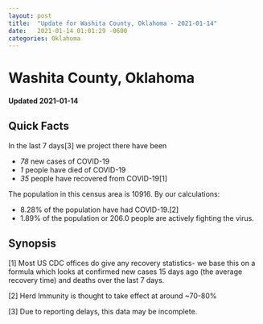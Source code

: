 ```yaml
---
layout: post
title:  "Update for Washita County, Oklahoma - 2021-01-14"
date:   2021-01-14 01:01:29 -0600
categories: Oklahoma
---
```


# Washita County, Oklahoma
#### Updated 2021-01-14

## Quick Facts

In the last 7 days[3] we project there have been
- *78* new cases of COVID-19
- *1* people have died of COVID-19
- *35* people have recovered from COVID-19[1]

The population in this census area is 10916. By our calculations:
- 8.28% of the population have had COVID-19.[2]
- 1.89% of the population or 206.0 people are actively fighting the virus.

## Synopsis




[1] Most US CDC offices do give any recovery statistics- we base this on a formula which looks at confirmed new cases
15 days ago (the average recovery time) and deaths over the last 7 days.

[2] Herd Immunity is thought to take effect at around ~70-80%

[3] Due to reporting delays, this data may be incomplete.
 
    